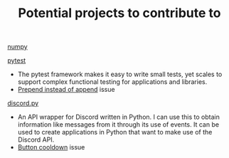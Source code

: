 <h1 align="center"> Potential projects to contribute to</h1>

</br>

<a href="https://github.com/numpy/numpy/issues" target="_blank" rel="noreferrer">numpy</a>

<a href="https://github.com/pytest-dev/pytest" target="_blank" rel="noreferrer">pytest</a>
- The pytest framework makes it easy to write small tests, yet scales to support complex functional testing for applications and libraries.
- <a href="https://github.com/pytest-dev/pytest/issues/10613" target="_blank" rel="noreferrer">Prepend instead of append</a> issue

<a href="https://github.com/Rapptz/discord.py/issues" target="_blank" rel="noreferrer">discord.py</a>

- An API wrapper for Discord written in Python. I can use this to obtain information like messages from it through its use of events. It can be used to create applications in Python that want to make use of the Discord API.
- <a href="https://github.com/Rapptz/discord.py/issues/7536" target="_blank" rel="noreferrer">Button cooldown</a> issue
